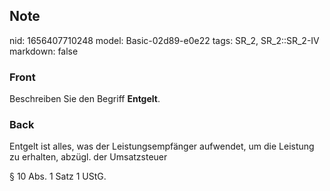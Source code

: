 ## Note
nid: 1656407710248
model: Basic-02d89-e0e22
tags: SR_2, SR_2::SR_2-IV
markdown: false

### Front
Beschreiben Sie den Begriff <b>Entgelt</b>.

### Back
Entgelt ist alles, was der Leistungsempfänger aufwendet, um die Leistung zu erhalten, abzügl. der Umsatzsteuer

§ 10 Abs. 1 Satz 1 UStG.
